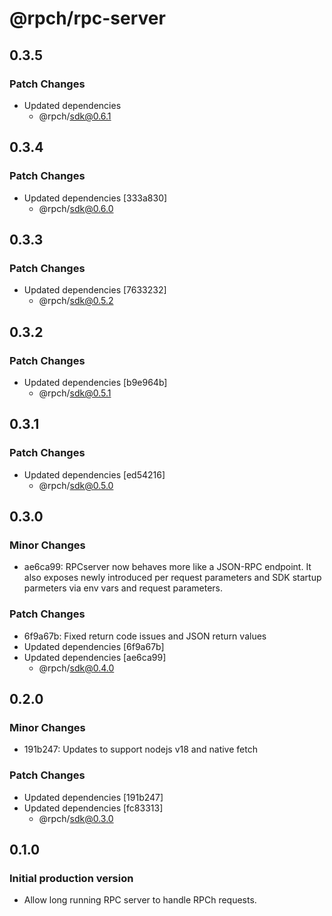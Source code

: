 # @rpch/rpc-server

## 0.3.5

### Patch Changes

- Updated dependencies
  - @rpch/sdk@0.6.1

## 0.3.4

### Patch Changes

- Updated dependencies [333a830]
  - @rpch/sdk@0.6.0

## 0.3.3

### Patch Changes

- Updated dependencies [7633232]
  - @rpch/sdk@0.5.2

## 0.3.2

### Patch Changes

- Updated dependencies [b9e964b]
  - @rpch/sdk@0.5.1

## 0.3.1

### Patch Changes

- Updated dependencies [ed54216]
  - @rpch/sdk@0.5.0

## 0.3.0

### Minor Changes

- ae6ca99: RPCserver now behaves more like a JSON-RPC endpoint.
  It also exposes newly introduced per request parameters and SDK startup parmeters via env vars and request parameters.

### Patch Changes

- 6f9a67b: Fixed return code issues and JSON return values
- Updated dependencies [6f9a67b]
- Updated dependencies [ae6ca99]
  - @rpch/sdk@0.4.0

## 0.2.0

### Minor Changes

- 191b247: Updates to support nodejs v18 and native fetch

### Patch Changes

- Updated dependencies [191b247]
- Updated dependencies [fc83313]
  - @rpch/sdk@0.3.0

## 0.1.0

### Initial production version

- Allow long running RPC server to handle RPCh requests.
